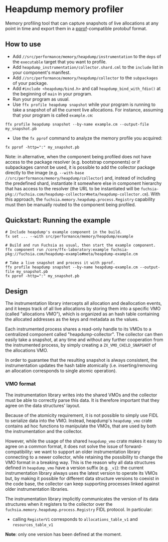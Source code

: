 # Heapdump memory profiler

Memory profiling tool that can capture snapshots of live allocations at any
point in time and export them in a
[pprof](https://github.com/google/pprof)-compatible protobuf format.

## How to use

* Add `//src/performance/memory/heapdump/instrumentation` to the `deps` of the
  `executable` target that you want to profile.
* Add `heapdump_instrumentation/collector.shard.cml` to the `include` list in
  your component's manifest.
* Add `//src/performance/memory/heapdump/collector` to the `subpackages` of
  your package.
* Add `#include <heapdump/bind.h>` and call `heapdump_bind_with_fdio()` at the
  beginning of `main` in your program.
* Run your program as usual.
* Use `ffx profile heapdump snapshot` while your program is running to take a
  snapshot of all the current live allocations. For instance, assuming that your
  program is called `example.cm`:

```
ffx profile heapdump snapshot --by-name example.cm --output-file my_snapshot.pb
```

* Use the `fx pprof` command to analyze the memory profile you acquired:

```
fx pprof -http=":" my_snapshot.pb
```

Note: in alternative, when the component being profiled does not have access to
the package resolver (e.g. bootstrap components) or if subpackages cannot be
used, it is possible to add the collector package directly to the image (e.g.
`--with-base //src/performance/memory/heapdump/collector`) and, instead of
including the predefined shard, instantiate it somewhere else in component
hierarchy that has access to the resolver (the URL to be instantiated will be
`fuchsia-pkg://fuchsia.com/heapdump-collector#meta/heapdump-collector.cm`).
With this approach, the `fuchsia.memory.heapdump.process.Registry` capability
must then be manually routed to the component being profiled.

## Quickstart: Running the example

```
# Include heapdump's example component in the build.
fx set ... --with src/performance/memory/heapdump/example

# Build and run Fuchsia as usual, then start the example component.
ffx component run /core/ffx-laboratory:example fuchsia-pkg://fuchsia.com/heapdump-example#meta/heapdump-example.cm

# Take a live snapshot and process it with pprof.
ffx profile heapdump snapshot --by-name heapdump-example.cm --output-file my_snapshot.pb
fx pprof -http=":" my_snapshot.pb
```

## Design

The instrumentation library intercepts all allocation and deallocation events,
and it keeps track of all live allocations by storing them into a specific VMO
(called "allocations VMO"), which is organized as an hash table containing
the allocated addresses as the keys and metadata as the values.

Each instrumented process shares a read-only handle to its VMOs to a centralized
component called "heapdump-collector". The collector can then easily take a
snapshot, at any time and without any further cooperation from the instrumented
process, by simply creating a `ZX_VMO_CHILD_SNAPSHOT` of the allocations VMO.

In order to guarantee that the resulting snapshot is always consistent, the
instrumentation updates the hash table atomically (i.e. inserting/removing an
allocation corresponds to single atomic operation).

### VMO format

The instrumentation library writes into the shared VMOs and the collector must
be able to correctly parse this data. It is therefore important that they agree
on the data structures' layout.

Because of the atomicity requirement, it is not possible to simply use FIDL to
serialize data into the VMO. Instead, heapdump's `heapdump_vmo` crate contains
ad hoc functions to manipulate the VMOs, that are used by both the
instrumentation and the collector.

However, while the usage of the shared `heapdump_vmo` crate makes it easy to
agree on a common format, it does not solve the issue of forward-compatibility:
we want to support an older instrumentation library connecting to a newer
collector, while retaining the possibility to change the VMO format in a
breaking way. This is the reason why all data structures defined in
`heapdump_vmo` have a version suffix (e.g. `_v1`): the current instrumentation
library always uses the latest version to operate its VMOs but, by making it
possible for different data structure versions to coexist in the code base, the
collector can keep supporting processes linked against older instrumentation
libraries.

The instrumentation library implicitly communicates the version of its data
structures when it registers to the collector over the
`fuchsia.memory.heapdump.process.Registry` FIDL protocol. In particular:

* calling `RegisterV1` corresponds to `allocations_table_v1` and
  `resources_table_v1`

**Note**: only one version has been defined at the moment.
